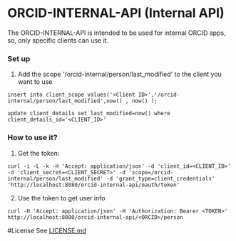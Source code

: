 # ORCID-INTERNAL-API (Internal API)

The ORCID-INTERNAL-API is intended to be used for internal ORCID apps, so, only specific clients can use it.

### Set up

1. Add the scope '/orcid-internal/person/last_modified' to the client you want to use

``insert into client_scope values('<Client ID>','/orcid-internal/person/last_modified',now() , now() );``

``update client_details set last_modified=now() where client_details_id='<CLIENT_ID>'`` 

### How to use it?

1. Get the token: 

``curl -i -L -k -H 'Accept: application/json' -d 'client_id=<CLIENT_ID>' -d 'client_secret=<CLIENT_SECRET>' -d 'scope=/orcid-internal/person/last_modified' -d 'grant_type=client_credentials' 'http://localhost:8080/orcid-internal-api/oauth/token'``

2. Use the token to get user info

``curl -H 'Accept: application/json' -H 'Authorization: Bearer <TOKEN>' http://localhost:8080/orcid-internal-api/<ORCID>/person``


#License
See [LICENSE.md](https://github.com/ORCID/ORCID-Work-in-Progress/blob/master/LICENSE.md)

